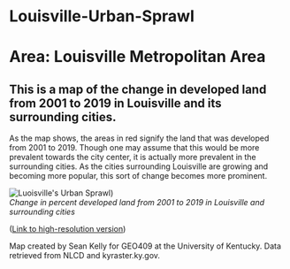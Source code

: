 # Louisville-Urban-Sprawl
# Area: Louisville Metropolitan Area
## This is a map of the change in developed land from 2001 to 2019 in Louisville and its surrounding cities.

As the map shows, the areas in red signify the land that was developed from 2001 to 2019. Though one may assume that this would be more prevalent towards the city center,
it is actually more prevalent in the surrounding cities. As the cities surrounding Louisville are growing and becoming more popular, this sort of change becomes more prominent. 

![Luoisville's Urban Sprawl](../../Module_06/Images/LouisvilleChange.jpg))     
*Change in percent developed land from 2001 to 2019 in Louisville and surrounding cities*

([Link to high-resolution version](../../Module_06/LouisvilleChange.pdf))     

Map created by Sean Kelly for GEO409 at the University of Kentucky. Data retrieved from NLCD and kyraster.ky.gov.